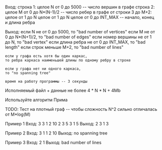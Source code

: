 Вход:
строка 1:
	целое N от 0 до 5000 -- число вершин в графе
строка 2:
	целое M от 0 до N*(N-1)/2 -- число ребер в графе
от строки 3 до M+2:
	целое от 1 до N целое от 1 до N целое от 0 до INT_MAX -- начало, конец и длина ребра

Выход:
	если N не от 0 до 5000, то "bad number of vertices"
	если M не от 0 до N*(N+1)/2, то "bad number of edges"
	если номер вершины не от 1 до N, то "bad vertex"
	если длина ребра не от 0 до INT_MAX, то "bad length"
	если строк меньше M+2, то "bad number of lines"

	если у графа есть хотя бы один каркас,
	то ребра каркаса наименьшей длины по одному ребру в строке

	если у графа нет ни одного каркаса,
	то "no spanning tree"

	время на работу программы -- 3 секунды

Исполняемый файл + данные не более 4 * N * N + 4Mb

Используйте алгоритм Прима

TODO: Тест на плотный граф -- чтобы сложность N^2 сильно отличалась от М*log(М)


Пример 1
Вход:
3
3
1 2 10
2 3 5
3 1 5
Выход:
2 3
1 3

Пример 2
Вход:
3
1
1 2 10
Выход:
no spanning tree

Пример 3
Вход:
2
1
Выход:
bad number of lines

